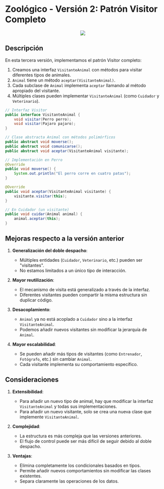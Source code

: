 # Zoológico - Versión 2: Patrón Visitor Completo

<div align=center>

![](/images/temario/03-diseñoOO/src/01-DD/v002-extensible/v002.svg)

</div>

## Descripción

En esta tercera versión, implementamos el patrón Visitor completo:

1. Creamos una interfaz `VisitanteAnimal` con métodos para visitar diferentes tipos de animales.
2. `Animal` tiene un método `aceptar(VisitanteAnimal)`.
3. Cada subclase de `Animal` implementa `aceptar` llamando al método apropiado del visitante.
4. Múltiples clases pueden implementar `VisitanteAnimal` (como `Cuidador` y `Veterinario`).

```java
// Interfaz Visitor
public interface VisitanteAnimal {
    void visitar(Perro perro);
    void visitar(Pajaro pajaro);
}

// Clase abstracta Animal con métodos polimórficos
public abstract void moverse();
public abstract void comunicarse();
public abstract void aceptar(VisitanteAnimal visitante);

// Implementación en Perro
@Override
public void moverse() {
    System.out.println("El perro corre en cuatro patas");
}

@Override
public void aceptar(VisitanteAnimal visitante) {
    visitante.visitar(this);
}

// En Cuidador (un visitante)
public void cuidar(Animal animal) {
    animal.aceptar(this);
}
```

## Mejoras respecto a la versión anterior

1. **Generalización del doble despacho**:
   - Múltiples entidades (`Cuidador`, `Veterinario`, etc.) pueden ser "visitantes".
   - No estamos limitados a un único tipo de interacción.

2. **Mayor reutilización**:
   - El mecanismo de visita está generalizado a través de la interfaz.
   - Diferentes visitantes pueden compartir la misma estructura sin duplicar código.

3. **Desacoplamiento**:
   - `Animal` ya no está acoplado a `Cuidador` sino a la interfaz `VisitanteAnimal`.
   - Podemos añadir nuevos visitantes sin modificar la jerarquía de `Animal`.

4. **Mayor escalabilidad**:
   - Se pueden añadir más tipos de visitantes (como `Entrenador`, `Fotógrafo`, etc.) sin cambiar `Animal`.
   - Cada visitante implementa su comportamiento específico.

## Consideraciones

1. **Extensibilidad**:
   - Para añadir un nuevo tipo de animal, hay que modificar la interfaz `VisitanteAnimal` y todas sus implementaciones.
   - Para añadir un nuevo visitante, solo se crea una nueva clase que implemente `VisitanteAnimal`.

2. **Complejidad**:
   - La estructura es más compleja que las versiones anteriores.
   - El flujo de control puede ser más difícil de seguir debido al doble despacho.

3. **Ventajas**:
   - Elimina completamente los condicionales basados en tipos.
   - Permite añadir nuevos comportamientos sin modificar las clases existentes.
   - Separa claramente las operaciones de los datos.